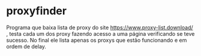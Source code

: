 # proxyfinder
Programa que baixa lista de proxy do site https://www.proxy-list.download/ , testa cada um dos proxy fazendo acesso a uma página verificando se teve sucesso. 
No final ele lista apenas os proxys que estão funcionando e em ordem de delay. 
